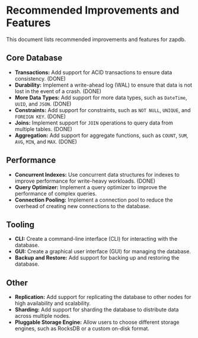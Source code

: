 # Recommended Improvements and Features

This document lists recommended improvements and features for zapdb.

## Core Database

- **Transactions:** Add support for ACID transactions to ensure data consistency. (DONE)
- **Durability:** Implement a write-ahead log (WAL) to ensure that data is not lost in the event of a crash. (DONE)
- **More Data Types:** Add support for more data types, such as `DateTime`, `UUID`, and `JSON`. (DONE)
- **Constraints:** Add support for constraints, such as `NOT NULL`, `UNIQUE`, and `FOREIGN KEY`. (DONE)
- **Joins:** Implement support for `JOIN` operations to query data from multiple tables. (DONE)
- **Aggregation:** Add support for aggregate functions, such as `COUNT`, `SUM`, `AVG`, `MIN`, and `MAX`. (DONE)

## Performance

- **Concurrent Indexes:** Use concurrent data structures for indexes to improve performance for write-heavy workloads. (DONE)
- **Query Optimizer:** Implement a query optimizer to improve the performance of complex queries.
- **Connection Pooling:** Implement a connection pool to reduce the overhead of creating new connections to the database.

## Tooling

- **CLI:** Create a command-line interface (CLI) for interacting with the database.
- **GUI:** Create a graphical user interface (GUI) for managing the database.
- **Backup and Restore:** Add support for backing up and restoring the database.

## Other

- **Replication:** Add support for replicating the database to other nodes for high availability and scalability.
- **Sharding:** Add support for sharding the database to distribute data across multiple nodes.
- **Pluggable Storage Engine:** Allow users to choose different storage engines, such as RocksDB or a custom on-disk format.
